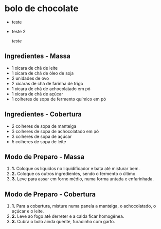 # bolo de chocolate

- teste

- teste 2

  _teste_

  



## Ingredientes - Massa



- 1 xícara de chá de leite
- 1 xícara de chá de óleo de soja
- 2 unidades de ovo
- 2 xícaras de chá de farinha de trigo
- 1 xícara de chá de achocolatado em pó
- 1 xícara de chá de açúcar
- 1 colheres de sopa de fermento químico em pó



## Ingredientes - Cobertura



- 2 colheres de sopa de manteiga
- 3 colheres de sopa de achocolatado em pó
- 3 colheres de sopa de açúcar
- 5 colheres de sopa de leite



## Modo de Preparo - Massa





1. **1.** Coloque os líquidos no liquidificador e bata até misturar bem.
2. **2.** Coloque os outros ingredientes, sendo o fermento o último.
3. **3.** Leve para assar em forno médio, numa forma untada e enfarinhada.





## Modo de Preparo - Cobertura





1. **1.** Para a cobertura, misture numa panela a manteiga, o achocolatado, o açúcar e o leite.
2. **2.** Leve ao fogo até derreter e a calda ficar homogênea.
3. **3.** Cubra o bolo ainda quente, furadinho com garfo.